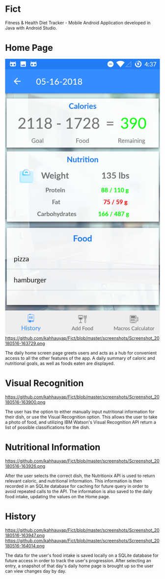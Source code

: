 # Fict
Fitness &amp; Health Diet Tracker - Mobile Android Application developed in Java with Android Studio.


# Home Page
![a](https://github.com/kahhauyap/Fict/blob/master/screenshots/Screenshot_20180516-163729.png)
https://github.com/kahhauyap/Fict/blob/master/screenshots/Screenshot_20180516-163729.png

The daily home screen page greets users and acts as a hub for convenient access to all the other features of the app. A daily summary of caloric and nutritional goals, as well as foods eaten are displayed.  

# Visual Recognition
https://github.com/kahhauyap/Fict/blob/master/screenshots/Screenshot_20180516-163900.png

The user has the option to either manually input nutritional information for their dish, or use the Visual Recognition option. This allows the user to take a photo of food, and utilizing IBM Watson's Visual Recognition API return a list of possible classifications for the dish.

# Nutritional Information
https://github.com/kahhauyap/Fict/blob/master/screenshots/Screenshot_20180516-163926.png

After the user selects the correct dish, the Nutritionix API is used to return relevant caloric, and nutritional information. This information is then recorded in an SQLite database for caching for future query in order to avoid repeated calls to the API. The information is also saved to the daily food intake, updating the values on the Home page.

# History

https://github.com/kahhauyap/Fict/blob/master/screenshots/Screenshot_20180516-163947.png
https://github.com/kahhauyap/Fict/blob/master/screenshots/Screenshot_20180516-164014.png

The data for the user's food intake is saved locally on a SQLite database for future access in order to track the user's progression. After selecting an entry, a snapshot of that day's daily home page is brought up so the user can view changes day by day.
